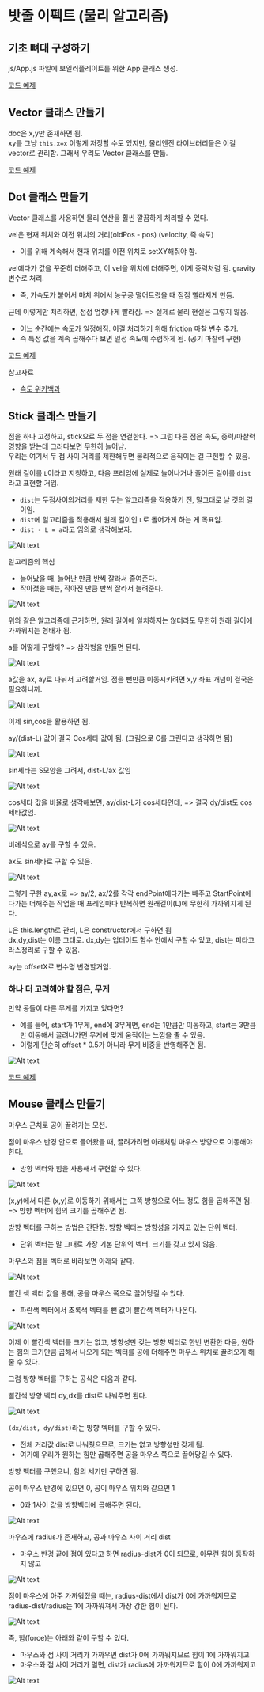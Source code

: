 # 밧줄 이펙트 (물리 알고리즘)

## 기초 뼈대 구성하기

js/App.js 파일에 보일러플레이트를 위한 App 클래스 생성.

[코드 예제](../boilerplate/)

## Vector 클래스 만들기

doc은 x,y만 존재하면 됨.<br>
xy를 그냥 `this.x=x` 이렇게 저장할 수도 있지만, 물리엔진 라이브러리들은 이걸 vector로 관리함. 그래서 우리도 Vector 클래스를 만듦.

[코드 예제](../vector/)

## Dot 클래스 만들기

Vector 클래스를 사용하면 물리 연산을 훨씬 깔끔하게 처리할 수 있다.

vel은 현재 위치와 이전 위치의 거리(oldPos - pos) (velocity, 즉 속도)

- 이를 위해 계속해서 현재 위치를 이전 위치로 setXY해줘야 함.

vel에다가 값을 꾸준히 더해주고, 이 vel을 위치에 더해주면, 이게 중력처럼 됨. gravity 변수로 처리.

- 즉, 가속도가 붙어서 마치 위에서 농구공 떨어트렸을 때 점점 빨라지게 만듬.

근데 이렇게만 처리하면, 점점 엄청나게 빨라짐. => 실제로 물리 현실은 그렇지 않음.

- 어느 순간에는 속도가 일정해짐. 이걸 처리하기 위해 friction 마찰 변수 추가.
- 즉 특정 값을 계속 곱해주다 보면 일정 속도에 수렴하게 됨. (공기 마찰력 구현)

[코드 예제](../dot/)

참고자료

- [속도 위키백과](https://ko.wikipedia.org/wiki/%EC%86%8D%EB%8F%84)<br>

## Stick 클래스 만들기

점을 하나 고정하고, stick으로 두 점을 연결한다. => 그럼 다른 점은 속도, 중력/마찰력 영향을 받는데 그러다보면 무한히 늘어남.<br>
우리는 여기서 두 점 사이 거리를 제한해두면 물리적으로 움직이는 걸 구현할 수 있음.

원래 길이를 `L`이라고 지칭하고, 다음 프레임에 실제로 늘어나거나 줄어든 길이를 `dist`라고 표현할 거임.

- `dist`는 두점사이의거리를 제한 두는 알고리즘을 적용하기 전, 말그대로 날 것의 길이임.
- `dist`에 알고리즘을 적용해서 원래 길이인 `L`로 돌어가게 하는 게 목표임.
- `dist - L = a`라고 임의로 생각해보자.

![Alt text](image.png)

알고리즘의 핵심

- 늘어났을 때, 늘어난 만큼 반씩 잘라서 줄여준다.
- 작아졌을 때는, 작아진 만큼 반씩 잘라서 늘려준다.

![Alt text](image-1.png)

위와 같은 알고리즘에 근거하면, 원래 길이에 일치하지는 않더라도 무한히 원래 길이에 가까워지는 형태가 됨.

a를 어떻게 구할까? => 삼각형을 만들면 된다.

![Alt text](image-2.png)

a값을 ax, ay로 나눠서 고려할거임. 점을 뺀만큼 이동시키려면 x,y 좌표 개념이 결국은 필요하니까.

![Alt text](image-3.png)

이제 sin,cos을 활용하면 됨.

ay/(dist-L) 값이 결국 Cos세타 값이 됨. (그림으로 C를 그린다고 생각하면 됨)

![Alt text](image-4.png)

sin세타는 S모양을 그려서, dist-L/ax 값임

![Alt text](image-5.png)

cos세타 값을 비율로 생각해보면,
ay/dist-L가 cos세타인데, => 결국 dy/dist도 cos세타값임.

![Alt text](image-6.png)

비례식으로 ay를 구할 수 있음.

ax도 sin세타로 구할 수 있음.

![Alt text](image-7.png)

그렇게 구한 ay,ax로 => ay/2, ax/2를 각각 endPoint에다가는 빼주고 StartPoint에다가는 더해주는 작업을 매 프레임마다 반복하면 원래길이(L)에 무한히 가까워지게 된다.

L은 this.length로 관리, L은 constructor에서 구하면 됨<br>
dx,dy,dist는 이름 그대로. dx,dy는 업데이트 함수 안에서 구할 수 있고, dist는 피타고라스정리로 구할 수 있음.

ay는 offsetX로 변수명 변경할거임.

### 하나 더 고려해야 할 점은, 무게

만약 공들이 다른 무게를 가지고 있다면?

- 예를 들어, start가 1무게, end에 3무게면, end는 1만큼만 이동하고, start는 3만큼만 이동해서 끌려나가면 무게에 맞게 움직이는 느낌을 줄 수 있음.
- 이렇게 단순히 offset \* 0.5가 아니라 무게 비중을 반영해주면 됨.

![Alt text](image-8.png)

[코드 예제](../stick/)

## Mouse 클래스 만들기

마우스 근처로 공이 끌려가는 모션.

점이 마우스 반경 안으로 들어왔을 때, 끌려가려면 아래처럼 마우스 방향으로 이동해야 한다.

- 방향 벡터와 힘을 사용해서 구현할 수 있다.

![Alt text](image-9.png)

(x,y)에서 다른 (x,y)로 이동하기 위해서는 그쪽 방향으로 어느 정도 힘을 곱해주면 됨. => 방향 벡터에 힘의 크기를 곱해주면 됨.

방향 벡터를 구하는 방법은 간단함. 방향 벡터는 방향성을 가지고 있는 단위 벡터.

- 단위 벡터는 말 그대로 가장 기본 단위의 벡터. 크기를 갖고 있지 않음.

마우스와 점을 벡터로 바라보면 아래와 같다.

![Alt text](image-10.png)

빨간 색 벡터 값을 통해, 공을 마우스 쪽으로 끌어당길 수 있다.

- 파란색 벡터에서 초록색 벡터를 뺀 값이 빨간색 벡터가 나온다.

![Alt text](image-11.png)

이제 이 빨간색 벡터를 크기는 없고, 방향성만 갖는 방향 벡터로 한번 변환한 다음, 원하는 힘의 크기만큼 곱해서 나오게 되는 벡터를 공에 더해주면 마우스 위치로 끌려오게 해줄 수 있다.

그럼 방향 벡터를 구하는 공식은 다음과 같다.

빨간색 방향 벡터 dy,dx를 dist로 나눠주면 된다.

![Alt text](image-12.png)

`(dx/dist, dy/dist)`라는 방향 벡터를 구할 수 있다.

- 전체 거리값 dist로 나눠줬으므로, 크기는 없고 방향성만 갖게 됨.
- 여기에 우리가 원하는 힘만 곱해주면 공을 마우스 쪽으로 끌어당길 수 있다.

방향 벡터를 구했으니, 힘의 세기만 구하면 됨.

공이 마우스 반경에 있으면 0, 공이 마우스 위치와 같으면 1

- 0과 1사이 값을 방향벡터에 곱해주면 된다.

![Alt text](image-13.png)

마우스에 radius가 존재하고, 공과 마우스 사이 거리 dist

- 마우스 반경 끝에 점이 있다고 하면 radius-dist가 0이 되므로, 아무런 힘이 동작하지 않고

![Alt text](image-14.png)

점이 마우스에 아주 가까워졌을 때는, radius-dist에서 dist가 0에 가까워지므로 radius-dist/radius는 1에 가까워져서 가장 강한 힘이 된다.

![Alt text](image-15.png)

즉, 힘(force)는 아래와 같이 구할 수 있다.

- 마우스와 점 사이 거리가 가까우면 dist가 0에 가까워지므로 힘이 1에 가까워지고
- 마우스와 점 사이 거리가 멀면, dist가 radius에 가까워지므로 힘이 0에 가까워지고

![Alt text](image-16.png)
